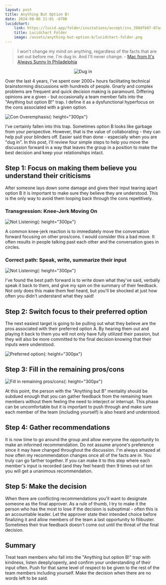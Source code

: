 ```yaml
---
layout: post
title: Anything But Option B!
date: 2024-08-06 21:01 -0700
lucidchart:
    link: https://lucid.app/folder/invitations/accept/inv_398dfb07-07a4-4f29-baea-4762686ff606
    title: Lucidchart Folder
    image: /assets/anything-but-option-b/lucidchart-folder.png
---
```


> I won't change my mind on anything, regardless of the facts that are set out before me. I'm dug in. And I'll never change. - [Mac from It's Always Sunny In Philadelphia](https://www.youtube.com/watch?v=GiJXALBX3KM&ab_channel=FXNetworks)

<div style="display:flex;justify-content:center">
    <img src="/assets/anything-but-option-b/dug-in-and-never-change.png" alt="Dug in" style="max-height:558px">
</div>

Over the last 4 years, I've spent over 2000+ hours facilitating technical brainstorming discussions with hundreds of people. Gnarly and complex problems are frequent and quick decision making is paramount. Differing opinions are a given - but occasionally a team member falls into the "Anything but option B!" trap. I define it as a dysfunctional hyperfocus on the cons associated with a given option.

![Con Overemphasis](/assets/anything-but-option-b/con-overemphasis.svg){: height="300px"}

I’ve certainly fallen into this trap. Sometimes option B looks like garbage from your perspective. However, that is the value of collaborating - they can help pull your blinders off. Easier said than done - especially when you are "dug in". In this post, I'll review four simple steps to help you move the discussion forward in a way that leaves the group in a position to make the best decision and keep your relationships intact.

## Step 1: Focus on making them believe you understand their criticisms
After someone lays down some damage and gives their input tearing apart option B it is important to make sure they believe they are understood. This is the only way to avoid them looping back through the cons repetitively.

### Transgression: Knee-Jerk Moving On
![Not Listening](/assets/anything-but-option-b/not-listening.svg){: height="300px"}

A common knee-jerk reaction is to immediately move the conversation forward focusing on other pros/cons. I would consider this a bad move. It often results in people talking past each other and the conversation goes in circles.

### Correct path: Speak, write, summarize their input
![Not Listening](/assets/anything-but-option-b/speak-write-summarize.svg){: height="300px"}

I've found the best path forward is to write down what they've said, verbally speak it back to them, and give my spin on the summary of their feedback. Not only does this make them feel heard, but you'll be shocked at just how often you didn't understand what they said!

## Step 2: Switch focus to their preferred option

The next easiest target is going to be pulling out what they believe are the pros associated with their preferred option A. By hearing them out and playing it back to them you will not only have fully utilized their passion, but they will also be more committed to the final decision knowing that their inputs were understood.

![Preferred option](/assets/anything-but-option-b/preferred-option.svg){: height="300px"}

## Step 3: Fill in the remaining pros/cons

![Fill in remaining pros/cons](/assets/anything-but-option-b/fill-in-remaining.svg){: height="300px"}

At this point, the person with the "Anything but B" mentality should be subdued enough that you can gather feedback from the remaining team members without them feeling the need to interject or interrupt. This phase can be uncomfortable but it is important to push through and make sure each member of the team (including yourself) is also heard and understood.

## Step 4: Gather recommendations
It is now time to go around the group and allow everyone the opportunity to make an informed recommendation. Do not assume anyone's preference since it may have changed throughout the discussion. I'm always amazed at how often my recommendation changes once all of the facts are in. You truly can go farther together. If you can make it to this step where each member's input is recorded (and they feel heard) then 9 times out of ten you will get a unanimous recommendation.

## Step 5: Make the decision
When there are conflicting recommendations you'll want to designate someone as the final approver. As a rule of thumb, I try to make it the person who has the most to lose if the decision is suboptimal - often this is an accountable leader. Let the approver state their intended choice before finalizing it and allow members of the team a last opportunity to filibuster. Sometimes their true feedback doesn't come out until the threat of the final decision.

## Summary
Treat team members who fall into the "Anything but option B!" trap with kindness, listen deeply/openly, and confirm your understanding of their input often. Push for that same level of respect to be given to the rest of the team members including yourself. Make the decision when there are no words left to be said.



